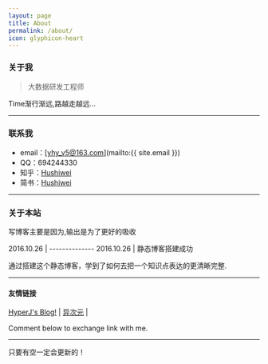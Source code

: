 ```yaml
---
layout: page
title: About
permalink: /about/
icon: glyphicon-heart
---
```


### 关于我

> 大数据研发工程师

Time渐行渐远,路越走越远...

---

### 联系我

* email：[yhy_v5@163.com](mailto:{{ site.email }})
* QQ：694244330
* 知乎：[Hushiwei](https://www.zhihu.com/people/yhy_v5)
* 简书：[Hushiwei](http://www.jianshu.com/users/4c183d772c7e/latest_articles)

---

### 关于本站   

写博客主要是因为,输出是为了更好的吸收

2016.10.26 | --------------
2016.10.26 | 静态博客搭建成功


通过搭建这个静态博客，学到了如何去把一个知识点表达的更清晰完整.

---

#### 友情链接

[HyperJ's Blog!](http://blog.hyperj.net/) \| [异次元](http://www.iplaysoft.com/) \|

Comment below to exchange link with me.  

---

只要有空一定会更新的！